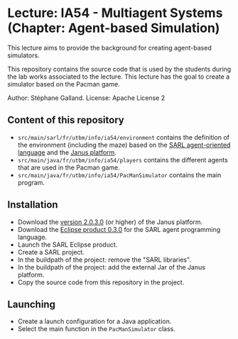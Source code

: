 # Lecture: IA54 - Multiagent Systems (Chapter: Agent-based Simulation)

This lecture aims to provide the background for creating agent-based simulators.

This repository contains the source code that is used by the students during the lab works associated to the lecture.
This lecture has the goal to create a simulator based on the Pacman game.

Author: Stéphane Galland.
License: Apache License 2

## Content of this repository
 
* `src/main/sarl/fr/utbm/info/ia54/environment` contains the definition of the environment (including the maze) based on the [SARL agent-oriented language](http://www.sarl.io) and the [Janus platform](http://www.janusproject.io).
* `src/main/java/fr/utbm/info/ia54/players` contains the different agents that are used in the Pacman game.
* `src/main/java/fr/utbm/info/ia54/PacManSimulator` contains the main program.

## Installation

* Download the [version 2.0.3.0](http://www.janusproject.io/#download) (or higher) of the Janus platform.
* Download the [Eclipse product 0.3.0](http://www.sarl.io/download/) for the SARL agent programming language.
* Launch the SARL Eclipse product.
* Create a SARL project.
* In the buildpath of the project: remove the "SARL libraries".
* In the buildpath of the project: add the external Jar of the Janus platform.
* Copy the source code from this repository in the project.

## Launching

* Create a launch configuration for a Java application.
* Select the main function in the `PacManSimulator` class.
